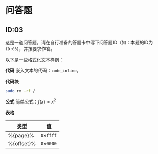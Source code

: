 # 问答题
## ID:03
这是一道问答题。请在自行准备的答题卡中写下问答题ID（如：本题的ID为`ID:03`），并按要求作答。

以下是一些格式化文本样例：

**代码**
嵌入文本的代码：`code_inline`。

**代码块**
```bash
sudo rm -rf /
```
**公式**
简单公式：$f(x)=x^2$

**表格**


|类型|值|
|---|---|
| %{page}% | `0xffff` |
| %{offset}% | `0x0000`|
